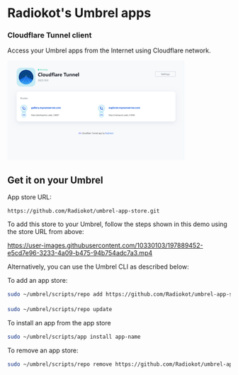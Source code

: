 # Radiokot's Umbrel apps

### Cloudflare Tunnel client
Access your Umbrel apps from the Internet using Cloudflare network.

<img src="https://raw.githubusercontent.com/Radiokot/umbrel-cloudflared/0f377f08ac8380ec5cd2e51702874841b465fefa/repository-assets/screen-1.png" width=400 />

## Get it on your Umbrel

App store URL:
```
https://github.com/Radiokot/umbrel-app-store.git
```

To add this store to your Umbrel, follow the steps shown in this demo using the store URL from above:


https://user-images.githubusercontent.com/10330103/197889452-e5cd7e96-3233-4a09-b475-94b754adc7a3.mp4


Alternatively, you can use the Umbrel CLI as described below:

To add an app store:
```bash
sudo ~/umbrel/scripts/repo add https://github.com/Radiokot/umbrel-app-store.git

sudo ~/umbrel/scripts/repo update
```

To install an app from the app store
```bash
sudo ~/umbrel/scripts/app install app-name
```

To remove an app store:
```bash
sudo ~/umbrel/scripts/repo remove https://github.com/Radiokot/umbrel-app-store.git
```
